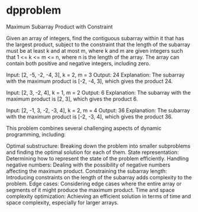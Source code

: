 # dpproblem
Maximum Subarray Product with Constraint


Given an array of integers, find the contiguous subarray within it that has the largest product, subject to the constraint that the length of the subarray must be at least k and at most m, where k and m are given integers such that 1 <= k <= m <= n, where n is the length of the array. The array can contain both positive and negative integers, including zero.

Input: [2, -5, -2, -4, 3], k = 2, m = 3
Output: 24
Explanation: The subarray with the maximum product is [-2, -4, 3], which gives the product 24.

Input: [2, 3, -2, 4], k = 1, m = 2
Output: 6
Explanation: The subarray with the maximum product is [2, 3], which gives the product 6.

Input: [2, -1, 3, -2, -3, 4], k = 2, m = 4
Output: 36
Explanation: The subarray with the maximum product is [-2, -3, 4], which gives the product 36.


This problem combines several challenging aspects of dynamic programming, including:

Optimal substructure: Breaking down the problem into smaller subproblems and finding the optimal solution for each of them.
State representation: Determining how to represent the state of the problem efficiently.
Handling negative numbers: Dealing with the possibility of negative numbers affecting the maximum product.
Constraining the subarray length: Introducing constraints on the length of the subarray adds complexity to the problem.
Edge cases: Considering edge cases where the entire array or segments of it might produce the maximum product.
Time and space complexity optimization: Achieving an efficient solution in terms of time and space complexity, especially for larger arrays.

